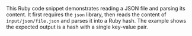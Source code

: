 This Ruby code snippet demonstrates reading a JSON file and parsing its content. It first requires the `json` library, then reads the content of `input/json/file.json` and parses it into a Ruby hash. The example shows the expected output is a hash with a single key-value pair.